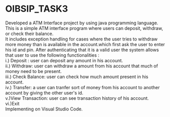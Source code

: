 # OIBSIP_TASK3 
Developed a ATM Interface project by using java programming language.<br>
This is a simple ATM interface program where users can deposit, withdraw, or check their balance.<br>
It includes exception handling for cases where the user tries to withdraw more money than is available in the account.which first ask the user to enter his id and pin.
After authenticating that it is a valid user the system allows that user to use the following functionalities :<br>
i.) Deposit : user can deposit any amount in his account. <br>
ii.) Withdraw: user can withdraw a amount from his account that much of money need to be present.<br>
iii.) Check Balance: user can check how much amount present in his account. <br>
iv.) Transfer: a user can tranfer sort of money from his account to another account by giving the other user's id.<br>
v.)View Transaction: user can see transaction history of his account.<br>
vi.)Exit <br>
Implementing on Visual Studio Code.
